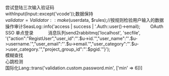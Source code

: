 尝试登陆三次输入验证码  
withInput(Input::except('vcode'));数据保持  
$validator = Validator::make($userdata, $rules);//按规则检验用户输入的数据  
操作审计SeasLog::info('access | success | '.Auth::user()->email);　　
OAuth SSO 单点登录　　　
消息队列send2rabbitmq('localhost', 'secfile', '{"action":"RegistUser","user_id":"'.$u->id.'","user_name":"'.$u->username.'","user_email":"'.$u->email.'","user_category":"'.$u->user_category.'","project_group_id":"'.$pgid.'"}');  
模糊查找  
心跳检测  
国际化Lang::trans('validation.custom.password.min', ['min' => 6])]　　
